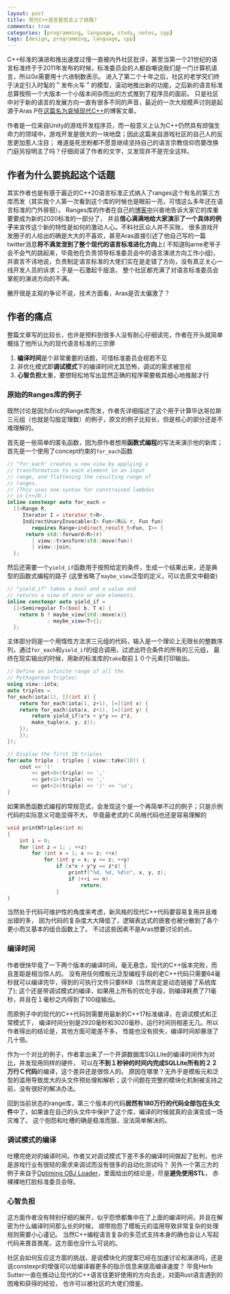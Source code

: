 ```yaml
---
layout: post
title: 现代C++语言是否走上了歧路?
comments: true
categories: [programming, language, study, notes, cpp]
tags: [design, programming, language, cpp]
---
```

C++标准的演进和推出速度过慢一直被内外社区批评，甚至当第一个21世纪的语言标准终于于2011年发布的时候，标准委员会的人都自嘲说我们是一门计算机语言，所以0x需要用十六进制数表示。
进入了第二个十年之后，社区的老学究们终于决定引入时髦的＂发布火车＂的模型，滚动地推出新的功能，之后新的语言标准总算按照一个大版本一个小版本间杂而出的方式推到了程序员的面前。
只是社区中对于新的语言的发展方向一直有很多不同的声音，最近的一次大规模声讨则是起源于Aras P在[这篇名为哀悼现代C++](https://aras-p.info/blog/2018/12/28/Modern-C-Lamentations/)的博客文章。

<!--more-->

作者是一位来自Unity的游戏开发程序员，而一般意义上认为C++仍然具有顽强生命力的领域中，游戏开发是很大的一块地盘；因此这篇来自游戏社区的自己人的反思更加惹人注目；
难道是死忠粉都不愿意继续坚持自己的语言宗教信仰而要改换门庭另投明主了吗？仔细阅读了作者的文字，又发现并不是完全这样。

## 作者为什么要挑起这个话题

其实作者也是有感于最近的C++20语言标准正式纳入了ranges这个有名的第三方库而发（其实我个人第一次看到这个库的时候也是眼前一亮，可惜这么多年还在语言标准的门外徘徊）。
Ranges库的作者在自己的[博客中](http://ericniebler.com/2018/12/05/standard-ranges/)兴奋地告诉大家它的库重要要成为新的2020标准的一部分了，
并且**信心满满地给大家演示了一个具体的例子**来宣传这个新的特性是如何的激动人心。不料社区众人并不买账，
很多游戏开发圈子的人给出的确是大大的不喜欢，甚至Aras直接引述了他自己写的一篇twitter消息**将不满发泄到了整个现代的语言标准进化方向**上(
不知道Bjarne老爷子会不会气的跳起来，毕竟他在负责领导标准委员会中的语言演进方向工作小组)，
并直言不讳地说，负责制定语言标准的大佬们实在是走错了方向，没有真正关心一线开发人员的诉求；于是一石激起千层浪，
整个社区都充满了对语言标准委员会掌舵的演进方向的不满。

撇开很是主观的争论不说，技术方面看，Aras是否太偏激了？

## 作者的痛点

整篇文章写的比较长，也许是预料到很多人没有耐心仔细读完，作者在开头就简单概括了他所认为的现代语言标准的三宗罪
1. **编译时间**是个非常重要的话题，可惜标准委员会视若不见
1. 非优化模式即**调试模式**下的编译时间尤其恐怖，调试的需求被忽视
1. **心智负担**太重，要想轻松地写出显然正确的程序需要极其细心地推敲才行

### 原始的Ranges库的例子

既然讨论是因为Eric的Range库而发，作者先详细描述了这个用于计算毕达哥拉斯三元组（也就是勾股定理数）的例子，原文的例子比较长，但是核心的部分还是不难理解的。

首先是一些简单的匿名函数，因为原作者想用**函数式编程**的写法来演示他的新库；首先是一个使用了concept约束的`for_each`函数
```cpp
// "for_each" creates a new view by applying a
// transformation to each element in an input
// range, and flattening the resulting range of
// ranges.
// (This uses one syntax for constrained lambdas
// in C++20.)
inline constexpr auto for_each =
  []<Range R,
     Iterator I = iterator_t<R>,
     IndirectUnaryInvocable<I> Fun>(R&& r, Fun fun)
        requires Range<indirect_result_t<Fun, I>> {
      return std::forward<R>(r)
        | view::transform(std::move(fun))
        | view::join;
  };
```

然后还需要一个`yield_if`函数用于按照给定的条件，生成一个结果出来，还是典型的函数式编程的路子 (这里省略了`maybe_view`泛型的定义，可以去原文中翻查)
```cpp
// "yield_if" takes a bool and a value and
// returns a view of zero or one elements.
inline constexpr auto yield_if =
  []<Semiregular T>(bool b, T x) {
    return b ? maybe_view{std::move(x)}
             : maybe_view<T>{};
  };
```

主体部分则是一个用惰性方法求三元组的代码，输入是一个理论上无限长的整数序列，通过`for_each`和`yield_if`的组合调用，过滤出符合条件的所有的三元组，
最终在现实输出的时候，用新的标准库的`take`取前１０个元素打印输出。
```cpp
// Define an infinite range of all the
// Pythagorean triples:
using view::iota;
auto triples =
for_each(iota(1), [](int z) {
    return for_each(iota(1, z+1), [=](int x) {
    return for_each(iota(x, z+1), [=](int y) {
        return yield_if(x*x + y*y == z*z,
        make_tuple(x, y, z));
    });
    });
});

// Display the first 10 triples
for(auto triple : triples | view::take(10)) {
    cout << '('
        << get<0>(triple) << ','
        << get<1>(triple) << ','
        << get<2>(triple) << ')' << '\n';
}
```

如果熟悉函数式编程的常规范式，会发现这个是一个再简单不过的例子；只是示例代码的实际意义可能显得不大，
毕竟最老式的Ｃ风格代码也还是容易理解的
```cpp
void printNTriples(int n)
{
    int i = 0;
    for (int z = 1; ; ++z)
        for (int x = 1; x <= z; ++x)
            for (int y = x; y <= z; ++y)
                if (x*x + y*y == z*z) {
                    printf("%d, %d, %d\n", x, y, z);
                    if (++i == n)
                        return;
                }
}
```

当然处于代码可维护性的角度来考虑，新风格的现代C++代码要容易复用并且难出错的多，
因为代码的复杂度大大降低了，逻辑表达式的嵌套也被分散到了各个更小而又基本的组合函数上了。
不过这些因素不是Aras想要讨论的点。

### 编译时间
作者很快毕竟了一下两个版本的编译时间，毫无悬念，现代的C++版本完败，而且差距是相当惊人的。
没有用任何模板元泛型编程手段的老C++代码只需要64毫秒就可以编译完毕，得到的可执行文件只要8KB（当然肯定是动态链接了系统库了);
这个还是带调试模式的编译，如果用上所有的优化手段，则编译耗费了71毫秒，并且在１毫秒之内得到了100组输出。

而原例子中的现代的C++代码则需要用最新的C++17标准编译，在调试模式和正常模式下，
编译时间分别是2920毫秒和3020毫秒，运行时间则相差无几。所以作者得出的结论是，其他方面可能差不多，
性能也没有损失，编译时间却暴涨了几十倍。

作为一个对比的例子，作者拿出来了一个开源数据库SQLLite的编译时间作为对比，并发现用同样的硬件，
可以在**不到１秒钟的时间内完成SQLLite所有的２２万行Ｃ代码**的编译，这个差异还是很惊人的。
原因在哪里？无外乎是模板元和泛型的滥用导致庞大的头文件预处理和解析；这个问题在完整的模块化机制被支持之前，没有很好的解决办法。

回到当前状态的range库，第三个版本的代码**居然有180万行的代码全部包在头文件**中了，如果谁在自己的头文件中保护了这个库，编译的时候就真的会演变成一场灾难了。
这个抱怨和吐槽的确是稳准而狠，没法简单解决的。

### 调试模式的编译

吐槽完绝对的编译时间，作者又对调试模式下差不多的编译时间做起了批判，也许是游戏行业有很轻的需求来调试而没有很多的自动化测试吗？
另外一个第三方的例子来自于[Optiming OBJ Loader](https://www.youtube.com/watch?v=m1jAgV4ZOhQ)，里面给出的结论是，尽量**避免使用STL**，
赤裸裸地打脸标准委员会呀。

### 心智负担

这方面作者没有特别仔细的展开，似乎怨愤都集中在了上面的编译时间，并且在解密为什么编译时间那么长的时候，
顺带抱怨了模板元的滥用导致非常复杂的处理规则需要小心谨记。
当然C++编程语言复杂的多范式支持本身的确也会让人写起代码来畏首畏尾，这方面也没什么可说的。

社区会如何反应这方面的挑战，是说模块化的提案已经在加速讨论和演进吗，还是说constexpr的增强可以给编译器更多的指示信息来提高编译速度？
毕竟Herb Sutter一直在推动让现代的C++语言往更好使用的方向去走，对面Rust语言遇到的困难和获得的经验，
也许可以被社区的大佬们借鉴。